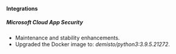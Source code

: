 #### Integrations
##### Microsoft Cloud App Security
- Maintenance and stability enhancements.
- Upgraded the Docker image to: *demisto/python3:3.9.5.21272*.
